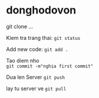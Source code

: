 # donghodovon

git clone ...

Kiem tra trang thai:
```git status```


Add new code:
```git add .```

Tao diem nho <br>
```git commit -m"nghia first commit"```

Dua len Server
```git push```

lay tu server ve
```git pull```